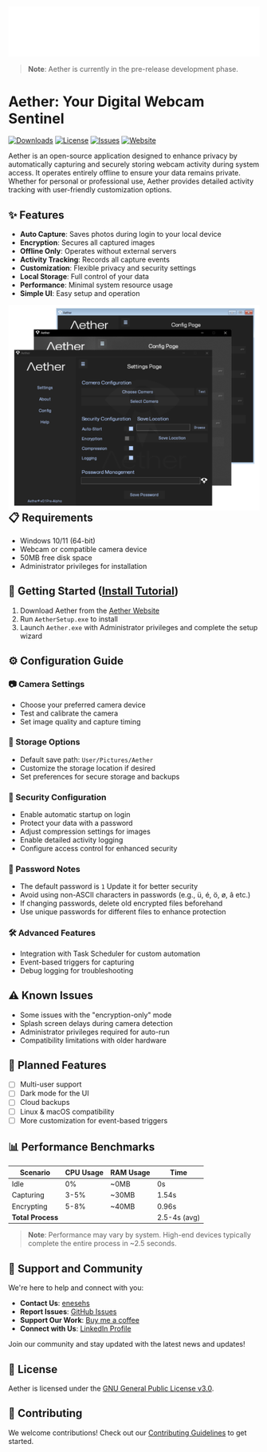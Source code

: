 <p align="center">
  <img src="docs/public/assets/logo/readmelogo.png" alt="Aether Logo" width="700"/>
</p>

> **Note**: Aether is currently in the pre-release development phase.

# Aether: Your Digital Webcam Sentinel

[![Downloads](https://img.shields.io/badge/Downloads-92-brightgreen)](https://github.com/enesehs/aether/releases)
[![License](https://img.shields.io/github/license/enesehs/aether)](LICENSE)
[![Issues](https://img.shields.io/github/issues/enesehs/aether)](https://github.com/enesehs/aether/issues)
[![Website](https://img.shields.io/website?url=https%3A%2F%2Fenesehs.me%2FAether&label=Website)](https://enesehs.me/Aether)

Aether is an open-source application designed to enhance privacy by automatically capturing and securely storing webcam activity during system access. It operates entirely offline to ensure your data remains private. Whether for personal or professional use, Aether provides detailed activity tracking with user-friendly customization options.

## ✨ Features

<div>
  <div>
    <ul>
      <li><strong>Auto Capture</strong>: Saves photos during login to your local device</li>
      <li><strong>Encryption</strong>: Secures all captured images</li>
      <li><strong>Offline Only</strong>: Operates without external servers</li>
      <li><strong>Activity Tracking</strong>: Records all capture events</li>
      <li><strong>Customization</strong>: Flexible privacy and security settings</li>
      <li><strong>Local Storage</strong>: Full control of your data</li>
      <li><strong>Performance</strong>: Minimal system resource usage</li>
      <li><strong>Simple UI</strong>: Easy setup and operation</li>
    </ul>
  </div>
  <div>
    <img align="right" src="docs/public/assets/img/markdown.png" width="600"/>
  </div>
</div>

## 📋 Requirements
- Windows 10/11 (64-bit)
- Webcam or compatible camera device
- 50MB free disk space
- Administrator privileges for installation

## 🚀 Getting Started ([Install Tutorial](https://www.youtube.com/watch?v=F2RvnRn0ZeM))
1. Download Aether from the [Aether Website](https://enesehs.me/Aether)
2. Run `AetherSetup.exe` to install
3. Launch `Aether.exe` with Administrator privileges and complete the setup wizard

## ⚙️ Configuration Guide

### 📷 Camera Settings
- Choose your preferred camera device
- Test and calibrate the camera
- Set image quality and capture timing

### 💾 Storage Options
- Default save path: `User/Pictures/Aether`
- Customize the storage location if desired
- Set preferences for secure storage and backups

### 🔐 Security Configuration
- Enable automatic startup on login
- Protect your data with a password
- Adjust compression settings for images
- Enable detailed activity logging
- Configure access control for enhanced security

### 🔑 Password Notes
- The default password is `1` Update it for better security
- Avoid using non-ASCII characters in passwords (e.g., ü, é, ö, ø, â etc.)
- If changing passwords, delete old encrypted files beforehand
- Use unique passwords for different files to enhance protection

### 🛠️ Advanced Features
- Integration with Task Scheduler for custom automation
- Event-based triggers for capturing
- Debug logging for troubleshooting

## ⚠️ Known Issues
- Some issues with the "encryption-only" mode
- Splash screen delays during camera detection
- Administrator privileges required for auto-run
- Compatibility limitations with older hardware

## 🚧 Planned Features
- [ ] Multi-user support  
- [ ] Dark mode for the UI  
- [ ] Cloud backups
- [ ] Linux & macOS compatibility  
- [ ] More customization for event-based triggers 

## 📊 Performance Benchmarks

| Scenario   | CPU Usage | RAM Usage | Time              |
|------------|-----------|-----------|-------------------|
| Idle       |   0%      | ~0MB      | 0s                |
| Capturing  | 3-5%      | ~30MB     | 1.54s             |
| Encrypting | 5-8%      | ~40MB     | 0.96s             |
| **Total Process** |  |  | 2.5-4s (avg) |

> **Note**: Performance may vary by system. High-end devices typically complete the entire process in ~2.5 seconds.

## 🤝 Support and Community

We're here to help and connect with you:

- **Contact Us**: [enesehs](https://enesehs.me)
- **Report Issues**: [GitHub Issues](https://github.com/enesehs/aether/issues)
- **Support Our Work**: [Buy me a coffee](https://buymeacoffee.com/enesehs)
- **Connect with Us**: [LinkedIn Profile](https://www.linkedin.com/in/enesehs/)

Join our community and stay updated with the latest news and updates!
## 📄 License
Aether is licensed under the [GNU General Public License v3.0](LICENSE).

## 👥 Contributing
We welcome contributions! Check out our [Contributing Guidelines](CONTRIBUTING.md) to get started.
